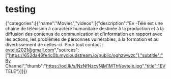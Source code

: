 # testing
{"categories":[{"name":"Movies","videos":[{"description":"Ev -Télé est une chaine de télévision à caractère humanitaire destinée à la production et à la diffusion des contenus de communication et d'information en rapport avec les actions, les problèmes de personnes vulnérables, à la formation et au divertissement de celles-ci. Pour tout contact : evtele2021@gmail.com","sources":["https://652da46fe4c0b.mycloudstream.io/public/oghzwwzc"],"subtitle":"By Channel","thumb":"https://od.lk/s/NzNfNzcyNjM1MThf/evtele.jpg","title":"EV TELE"}]}]}
